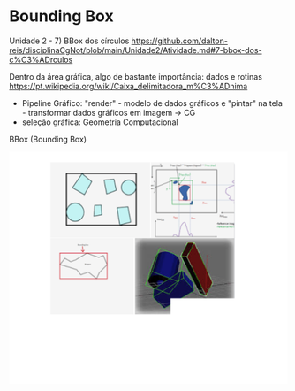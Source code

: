 # Bounding Box

Unidade 2 - 7) BBox dos círculos
<https://github.com/dalton-reis/disciplinaCgNot/blob/main/Unidade2/Atividade.md#7-bbox-dos-c%C3%ADrculos>

Dentro da área gráfica, algo de bastante importância: dados e rotinas
<https://pt.wikipedia.org/wiki/Caixa_delimitadora_m%C3%ADnima>

- Pipeline Gráfico: "render" - modelo de dados gráficos e "pintar" na tela - transformar dados gráficos em imagem -> CG
- seleção gráfica: Geometria Computacional

BBox (Bounding Box)

![Exemplos de Bounding Box](BBox_exemplo.png)

